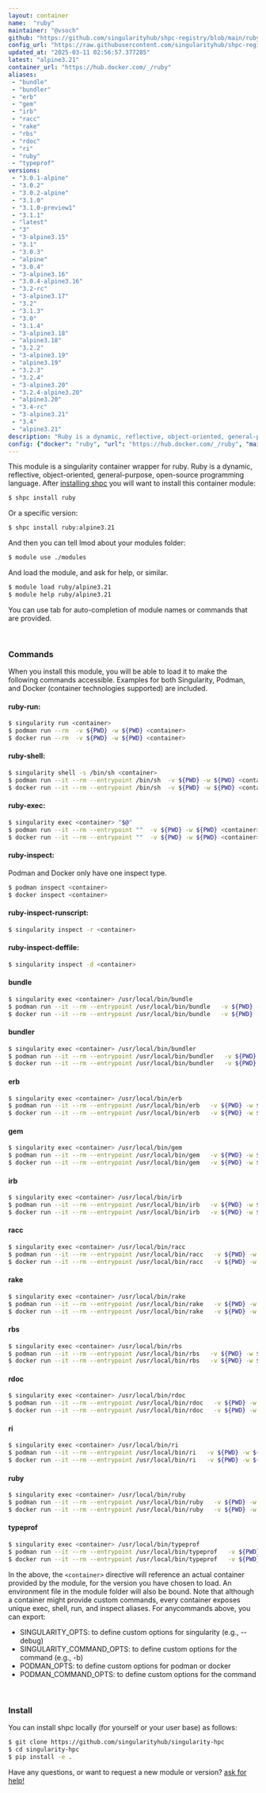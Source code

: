 ```yaml
---
layout: container
name:  "ruby"
maintainer: "@vsoch"
github: "https://github.com/singularityhub/shpc-registry/blob/main/ruby/container.yaml"
config_url: "https://raw.githubusercontent.com/singularityhub/shpc-registry/main/ruby/container.yaml"
updated_at: "2025-03-11 02:56:57.377285"
latest: "alpine3.21"
container_url: "https://hub.docker.com/_/ruby"
aliases:
 - "bundle"
 - "bundler"
 - "erb"
 - "gem"
 - "irb"
 - "racc"
 - "rake"
 - "rbs"
 - "rdoc"
 - "ri"
 - "ruby"
 - "typeprof"
versions:
 - "3.0.1-alpine"
 - "3.0.2"
 - "3.0.2-alpine"
 - "3.1.0"
 - "3.1.0-preview1"
 - "3.1.1"
 - "latest"
 - "3"
 - "3-alpine3.15"
 - "3.1"
 - "3.0.3"
 - "alpine"
 - "3.0.4"
 - "3-alpine3.16"
 - "3.0.4-alpine3.16"
 - "3.2-rc"
 - "3-alpine3.17"
 - "3.2"
 - "3.1.3"
 - "3.0"
 - "3.1.4"
 - "3-alpine3.18"
 - "alpine3.18"
 - "3.2.2"
 - "3-alpine3.19"
 - "alpine3.19"
 - "3.2.3"
 - "3.2.4"
 - "3-alpine3.20"
 - "3.2.4-alpine3.20"
 - "alpine3.20"
 - "3.4-rc"
 - "3-alpine3.21"
 - "3.4"
 - "alpine3.21"
description: "Ruby is a dynamic, reflective, object-oriented, general-purpose, open-source programming language."
config: {"docker": "ruby", "url": "https://hub.docker.com/_/ruby", "maintainer": "@vsoch", "description": "Ruby is a dynamic, reflective, object-oriented, general-purpose, open-source programming language.", "latest": {"alpine3.21": "sha256:cb6a5cb7303314946b75fa64c96d8116f838b8495ffa161610bd6aaaf9a70121"}, "tags": {"3.0.1-alpine": "sha256:c7d2b6967cbf1d84477232ec8ad165585bed1f2cf8870eca86b3f90b1369313f", "3.0.2": "sha256:15dd21ae353c5f4faebed038d9d131c47b9fd84c14be8c3cfbc750204b63f009", "3.0.2-alpine": "sha256:b5e479ebc175726b5b77168b78b0322fec55e730c96f38ce8ca5b565aceca3a6", "3.1.0": "sha256:249deb7f2b1a01f034141f529a2daeecdfd2c04aa1e2b456bf328d899779ad7c", "3.1.0-preview1": "sha256:8740dc6f4d6468c6fc22f177c4159671ddd517f4ec3a7154549ffe1972d1f9a2", "3.1.1": "sha256:02132b99bb12b791701ae9bd86119eb879e49478b7b5d840c6c7cc9281ee63c0", "latest": "sha256:d780a9b44dc5e57a4968d3e4b086bbdd9b595f06d747da10b29e568386fe1dd9", "3": "sha256:d780a9b44dc5e57a4968d3e4b086bbdd9b595f06d747da10b29e568386fe1dd9", "3-alpine3.15": "sha256:3cd021fc8c763a5a5fc485eb6ca898eabdc5a94d1ac354511f5e958fc1cf3ca5", "3.1": "sha256:994d20133dd73139a9d0172b96fa4aa73b6890f09f4a89fb676ce979584deb08", "3.0.3": "sha256:7c57b474163e01f1518ff830dffef023fbd014378edd414526562137edc1400f", "alpine": "sha256:cb6a5cb7303314946b75fa64c96d8116f838b8495ffa161610bd6aaaf9a70121", "3.0.4": "sha256:261fa5cfc39bfd39811a4f86f350e60aa3fa4e5a1ef68e92123f17e5c149e163", "3-alpine3.16": "sha256:8022d9a6f819976abf37747f44d8cc7e806bc2b111bac0aa7f846a1d1f6519da", "3.0.4-alpine3.16": "sha256:d5c7b1207fdfc7a39125c2a33929b974077f6cd1dfdaaca3750d114e5febf32e", "3.2-rc": "sha256:7a7d94375a7cfc3c2c9f46f1a2cc1ba432e88723a2166d815acd1cbbc44b2fa2", "3-alpine3.17": "sha256:ab02a738d52d0077fe0d00fc7e9e7c014616bd175f163e7b15c4451b904ee04b", "3.2": "sha256:6cad17eba06e380af4938806a2929c92ff1c28e4e8875d6376395babc8ec5277", "3.1.3": "sha256:c4d28f375a0addcf2d6fc0ac59e1f2d9d6ed5a2531568c1b80c35627bcae5b21", "3.0": "sha256:dcb8a8a6ee981f949da505cb9f4f15cde696e7bcb088955bc1f92f23a4cd7a72", "3.1.4": "sha256:8ebc619f459ec62a7d0763f910e50787cc7999de3c09632536b22aaf8725d3f1", "3-alpine3.18": "sha256:d907735cff25973a6c904d3b221914fabb217f279c807c53a807d6668c6b2acb", "alpine3.18": "sha256:d907735cff25973a6c904d3b221914fabb217f279c807c53a807d6668c6b2acb", "3.2.2": "sha256:bc2b1b2c5cf0423b9ca12f2c2196c51efa80c8d3d4d0cf01858e67dc2c7136e4", "3-alpine3.19": "sha256:df76cf1f1dec4dad400437ce680f50f9420562f5d5ee6f8dfa7d7b967e76a36d", "alpine3.19": "sha256:df76cf1f1dec4dad400437ce680f50f9420562f5d5ee6f8dfa7d7b967e76a36d", "3.2.3": "sha256:9ee6e94ab254ec61fd08472976a8d0a04d9745de76e9768ccd33f0b7d2fd1be9", "3.2.4": "sha256:f79cf4bf26c83e7f548f6afec437c3bc877f07cf1f63ff332b0b56b9ff6def24", "3-alpine3.20": "sha256:9c38d78b060ff6fd97e6e2a0ea1cd3a9d35468f8d97ca162d3bf202baa6e5205", "3.2.4-alpine3.20": "sha256:867125ca5fed8316e90a5fba593ecb86392073d6d26f44307f4936218d2f5613", "alpine3.20": "sha256:9c38d78b060ff6fd97e6e2a0ea1cd3a9d35468f8d97ca162d3bf202baa6e5205", "3.4-rc": "sha256:3544ba11dd19f1cbf358fda8677037e2678d88d7a8e6b5ca11d3462db278fcd2", "3-alpine3.21": "sha256:cb6a5cb7303314946b75fa64c96d8116f838b8495ffa161610bd6aaaf9a70121", "3.4": "sha256:d780a9b44dc5e57a4968d3e4b086bbdd9b595f06d747da10b29e568386fe1dd9", "alpine3.21": "sha256:cb6a5cb7303314946b75fa64c96d8116f838b8495ffa161610bd6aaaf9a70121"}, "aliases": {"bundle": "/usr/local/bin/bundle", "bundler": "/usr/local/bin/bundler", "erb": "/usr/local/bin/erb", "gem": "/usr/local/bin/gem", "irb": "/usr/local/bin/irb", "racc": "/usr/local/bin/racc", "rake": "/usr/local/bin/rake", "rbs": "/usr/local/bin/rbs", "rdoc": "/usr/local/bin/rdoc", "ri": "/usr/local/bin/ri", "ruby": "/usr/local/bin/ruby", "typeprof": "/usr/local/bin/typeprof"}}
---
```


This module is a singularity container wrapper for ruby.
Ruby is a dynamic, reflective, object-oriented, general-purpose, open-source programming language.
After [installing shpc](#install) you will want to install this container module:


```bash
$ shpc install ruby
```

Or a specific version:

```bash
$ shpc install ruby:alpine3.21
```

And then you can tell lmod about your modules folder:

```bash
$ module use ./modules
```

And load the module, and ask for help, or similar.

```bash
$ module load ruby/alpine3.21
$ module help ruby/alpine3.21
```

You can use tab for auto-completion of module names or commands that are provided.

<br>

### Commands

When you install this module, you will be able to load it to make the following commands accessible.
Examples for both Singularity, Podman, and Docker (container technologies supported) are included.

#### ruby-run:

```bash
$ singularity run <container>
$ podman run --rm  -v ${PWD} -w ${PWD} <container>
$ docker run --rm  -v ${PWD} -w ${PWD} <container>
```

#### ruby-shell:

```bash
$ singularity shell -s /bin/sh <container>
$ podman run --it --rm --entrypoint /bin/sh  -v ${PWD} -w ${PWD} <container>
$ docker run --it --rm --entrypoint /bin/sh  -v ${PWD} -w ${PWD} <container>
```

#### ruby-exec:

```bash
$ singularity exec <container> "$@"
$ podman run --it --rm --entrypoint ""  -v ${PWD} -w ${PWD} <container> "$@"
$ docker run --it --rm --entrypoint ""  -v ${PWD} -w ${PWD} <container> "$@"
```

#### ruby-inspect:

Podman and Docker only have one inspect type.

```bash
$ podman inspect <container>
$ docker inspect <container>
```

#### ruby-inspect-runscript:

```bash
$ singularity inspect -r <container>
```

#### ruby-inspect-deffile:

```bash
$ singularity inspect -d <container>
```


#### bundle

```bash
$ singularity exec <container> /usr/local/bin/bundle
$ podman run --it --rm --entrypoint /usr/local/bin/bundle   -v ${PWD} -w ${PWD} <container> -c " $@"
$ docker run --it --rm --entrypoint /usr/local/bin/bundle   -v ${PWD} -w ${PWD} <container> -c " $@"
```


#### bundler

```bash
$ singularity exec <container> /usr/local/bin/bundler
$ podman run --it --rm --entrypoint /usr/local/bin/bundler   -v ${PWD} -w ${PWD} <container> -c " $@"
$ docker run --it --rm --entrypoint /usr/local/bin/bundler   -v ${PWD} -w ${PWD} <container> -c " $@"
```


#### erb

```bash
$ singularity exec <container> /usr/local/bin/erb
$ podman run --it --rm --entrypoint /usr/local/bin/erb   -v ${PWD} -w ${PWD} <container> -c " $@"
$ docker run --it --rm --entrypoint /usr/local/bin/erb   -v ${PWD} -w ${PWD} <container> -c " $@"
```


#### gem

```bash
$ singularity exec <container> /usr/local/bin/gem
$ podman run --it --rm --entrypoint /usr/local/bin/gem   -v ${PWD} -w ${PWD} <container> -c " $@"
$ docker run --it --rm --entrypoint /usr/local/bin/gem   -v ${PWD} -w ${PWD} <container> -c " $@"
```


#### irb

```bash
$ singularity exec <container> /usr/local/bin/irb
$ podman run --it --rm --entrypoint /usr/local/bin/irb   -v ${PWD} -w ${PWD} <container> -c " $@"
$ docker run --it --rm --entrypoint /usr/local/bin/irb   -v ${PWD} -w ${PWD} <container> -c " $@"
```


#### racc

```bash
$ singularity exec <container> /usr/local/bin/racc
$ podman run --it --rm --entrypoint /usr/local/bin/racc   -v ${PWD} -w ${PWD} <container> -c " $@"
$ docker run --it --rm --entrypoint /usr/local/bin/racc   -v ${PWD} -w ${PWD} <container> -c " $@"
```


#### rake

```bash
$ singularity exec <container> /usr/local/bin/rake
$ podman run --it --rm --entrypoint /usr/local/bin/rake   -v ${PWD} -w ${PWD} <container> -c " $@"
$ docker run --it --rm --entrypoint /usr/local/bin/rake   -v ${PWD} -w ${PWD} <container> -c " $@"
```


#### rbs

```bash
$ singularity exec <container> /usr/local/bin/rbs
$ podman run --it --rm --entrypoint /usr/local/bin/rbs   -v ${PWD} -w ${PWD} <container> -c " $@"
$ docker run --it --rm --entrypoint /usr/local/bin/rbs   -v ${PWD} -w ${PWD} <container> -c " $@"
```


#### rdoc

```bash
$ singularity exec <container> /usr/local/bin/rdoc
$ podman run --it --rm --entrypoint /usr/local/bin/rdoc   -v ${PWD} -w ${PWD} <container> -c " $@"
$ docker run --it --rm --entrypoint /usr/local/bin/rdoc   -v ${PWD} -w ${PWD} <container> -c " $@"
```


#### ri

```bash
$ singularity exec <container> /usr/local/bin/ri
$ podman run --it --rm --entrypoint /usr/local/bin/ri   -v ${PWD} -w ${PWD} <container> -c " $@"
$ docker run --it --rm --entrypoint /usr/local/bin/ri   -v ${PWD} -w ${PWD} <container> -c " $@"
```


#### ruby

```bash
$ singularity exec <container> /usr/local/bin/ruby
$ podman run --it --rm --entrypoint /usr/local/bin/ruby   -v ${PWD} -w ${PWD} <container> -c " $@"
$ docker run --it --rm --entrypoint /usr/local/bin/ruby   -v ${PWD} -w ${PWD} <container> -c " $@"
```


#### typeprof

```bash
$ singularity exec <container> /usr/local/bin/typeprof
$ podman run --it --rm --entrypoint /usr/local/bin/typeprof   -v ${PWD} -w ${PWD} <container> -c " $@"
$ docker run --it --rm --entrypoint /usr/local/bin/typeprof   -v ${PWD} -w ${PWD} <container> -c " $@"
```



In the above, the `<container>` directive will reference an actual container provided
by the module, for the version you have chosen to load. An environment file in the
module folder will also be bound. Note that although a container
might provide custom commands, every container exposes unique exec, shell, run, and
inspect aliases. For anycommands above, you can export:

 - SINGULARITY_OPTS: to define custom options for singularity (e.g., --debug)
 - SINGULARITY_COMMAND_OPTS: to define custom options for the command (e.g., -b)
 - PODMAN_OPTS: to define custom options for podman or docker
 - PODMAN_COMMAND_OPTS: to define custom options for the command

<br>

### Install

You can install shpc locally (for yourself or your user base) as follows:

```bash
$ git clone https://github.com/singularityhub/singularity-hpc
$ cd singularity-hpc
$ pip install -e .
```

Have any questions, or want to request a new module or version? [ask for help!](https://github.com/singularityhub/singularity-hpc/issues)